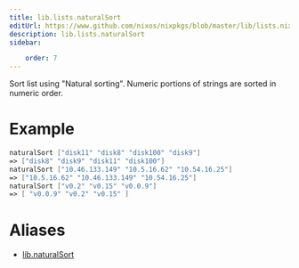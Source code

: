 ```yaml
---
title: lib.lists.naturalSort
editUrl: https://www.github.com/nixos/nixpkgs/blob/master/lib/lists.nix#L814C17
description: lib.lists.naturalSort
sidebar:

    order: 7
---
```


Sort list using "Natural sorting".
Numeric portions of strings are sorted in numeric order.

# Example

```nix
naturalSort ["disk11" "disk8" "disk100" "disk9"]
=> ["disk8" "disk9" "disk11" "disk100"]
naturalSort ["10.46.133.149" "10.5.16.62" "10.54.16.25"]
=> ["10.5.16.62" "10.46.133.149" "10.54.16.25"]
naturalSort ["v0.2" "v0.15" "v0.0.9"]
=> [ "v0.0.9" "v0.2" "v0.15" ]
```


# Aliases

- [lib.naturalSort](./reference/lib/lib-naturalSort)


